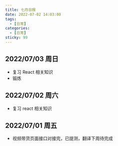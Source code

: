 ```yaml
---
title: 七月日报
date: 2022-07-02 14:03:00
tags:
  - [日常]
categories:
  - [日常]
sticky: 99
---
```


## 2022/07/03 周日

- 复习 React 相关知识
- 锻炼

## 2022/07/02 周六

- 复习 react 相关知识

## 2022/07/01 周五

- 视频带货页面接口对接完，已提测，翻译下周待完成
